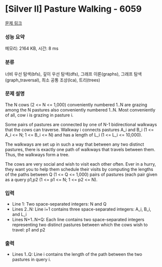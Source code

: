 # [Silver II] Pasture Walking - 6059 

[문제 링크](https://www.acmicpc.net/problem/6059) 

### 성능 요약

메모리: 2164 KB, 시간: 8 ms

### 분류

너비 우선 탐색(bfs), 깊이 우선 탐색(dfs), 그래프 이론(graphs), 그래프 탐색(graph_traversal), 최소 공통 조상(lca), 트리(trees)

### 문제 설명

<p>The N cows (2 <= N <= 1,000) conveniently numbered 1..N are grazing among the N pastures also conveniently numbered 1..N. Most conveniently of all, cow i is grazing in pasture i.</p>

<p>Some pairs of pastures are connected by one of N-1 bidirectional walkways that the cows can traverse. Walkway i connects pastures A_i and B_i (1 <= A_i <= N; 1 <= B_i <= N) and has a length of L_i (1 <= L_i <= 10,000).</p>

<p>The walkways are set up in such a way that between any two distinct pastures, there is exactly one path of walkways that travels between them. Thus, the walkways form a tree.</p>

<p>The cows are very social and wish to visit each other often. Ever in a hurry, they want you to help them schedule their visits by computing the lengths of the paths between Q (1 <= Q <= 1,000) pairs of pastures (each pair given as a query p1,p2 (1 <= p1 <= N; 1 <= p2 <= N).</p>

### 입력 

 <ul>
	<li>Line 1: Two space-separated integers: N and Q</li>
	<li>Lines 2..N: Line i+1 contains three space-separated integers: A_i, B_i, and L_i</li>
	<li>Lines N+1..N+Q: Each line contains two space-separated integers representing two distinct pastures between which the cows wish to travel: p1 and p2</li>
</ul>

<p> </p>

### 출력 

 <ul>
	<li>Lines 1..Q: Line i contains the length of the path between the two pastures in query i.</li>
</ul>

<p> </p>

